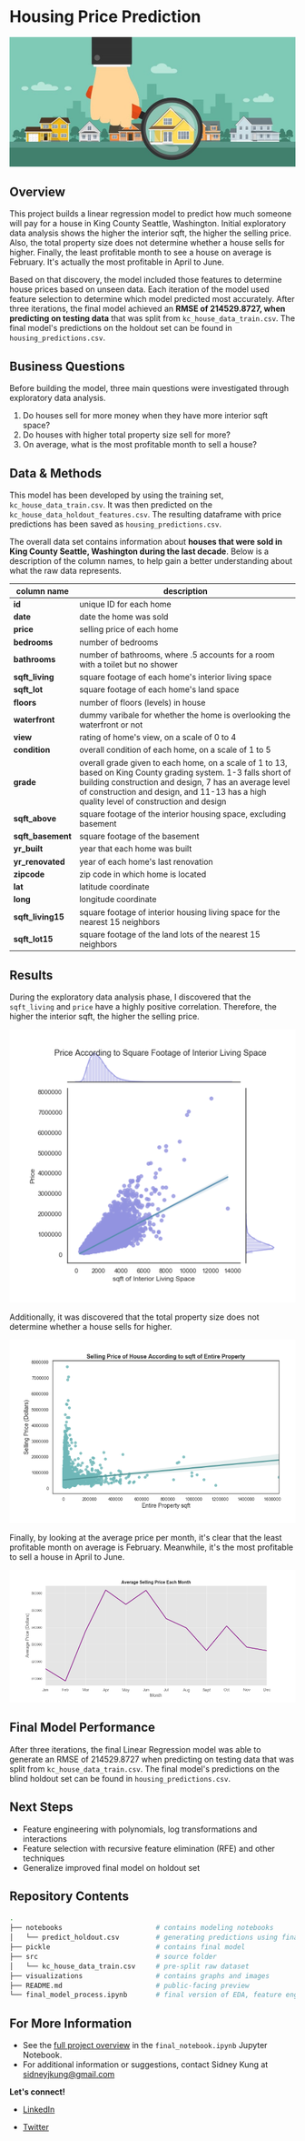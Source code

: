 # Housing Price Prediction

![banner](./visualizations/banner.jpg)

## Overview

This project builds a linear regression model to predict how much someone will pay for a house in King County Seattle, Washington. Initial exploratory data analysis shows the higher the interior sqft, the higher the selling price. Also, the total property size does not determine whether a house sells for higher. Finally, the least profitable month to see a house on average is February. It's actually the most profitable in April to June. 

Based on that discovery, the model included those features to determine house prices based on unseen data. Each iteration of the model used feature selection to determine which model predicted most accurately. After three iterations, the final model achieved an **RMSE of 214529.8727, when predicting on testing data** that was split from `kc_house_data_train.csv`. The final model's predictions on the holdout set can be found in `housing_predictions.csv`.

## Business Questions
Before building the model, three main questions were investigated through exploratory data analysis.
1. Do houses sell for more money when they have more interior sqft space?
2. Do houses with higher total property size sell for more?
3. On average, what is the most profitable month to sell a house?

## Data & Methods

This model has been developed by using the training set, `kc_house_data_train.csv`. It was then predicted on the `kc_house_data_holdout_features.csv`. The resulting dataframe with price predictions has been saved as `housing_predictions.csv`.

The overall data set contains information about **houses that were sold in King County Seattle, Washington during the last decade**. Below is a description of the column names, to help gain a better understanding about what the raw data represents. 

| column name | description |
|-|-|
| **id** | unique ID for each home |
| **date** | date the home was sold |
| **price** | selling price of each home |
| **bedrooms** | number of bedrooms |
| **bathrooms** | number of bathrooms, where .5 accounts for a room with a toilet but no shower |
| **sqft_living** | square footage of each home's interior living space |
| **sqft_lot** | square footage of each home's land space |
| **floors** | number of floors (levels) in house |
| **waterfront** | dummy varibale for whether the home is overlooking the waterfront or not |
| **view** | rating of home's view, on a scale of 0 to 4 |
| **condition** | overall condition of each home, on a scale of 1 to 5 |
| **grade** | overall grade given to each home, on a scale of 1 to 13, based on King County grading system. 1-3 falls short of building construction and design, 7 has an average level of construction and design, and 11-13 has a high quality level of construction and design |
| **sqft_above** | square footage of the interior housing space, excluding basement |
| **sqft_basement** | square footage of the basement |
| **yr_built** | year that each home was built |
| **yr_renovated** | year of each home's last renovation |
| **zipcode** | zip code in which home is located |
| **lat** | latitude coordinate |
| **long** | longitude coordinate |
| **sqft_living15** | square footage of interior housing living space for the nearest 15 neighbors |
| **sqft_lot15** | square footage of the land lots of the nearest 15 neighbors |


## Results

During the exploratory data analysis phase, I discovered that the `sqft_living` and `price` have a highly positive correlation. Therefore, the higher the interior sqft, the higher the selling price.

![sqft_living](./visualizations/sqft_living.png)


Additionally, it was discovered that the total property size does not determine whether a house sells for higher.

![entire_property](./visualizations/entire_property.png)

Finally, by looking at the average price per month, it's clear that the least profitable month on average is February. Meanwhile, it's the most profitable to sell a house in April to June.

![month_sold](./visualizations/month_sold.png)

## Final Model Performance

After three iterations, the final Linear Regression model was able to generate an RMSE of 214529.8727 when predicting on testing data that was split from `kc_house_data_train.csv`. The final model's predictions on the blind holdout set can be found in `housing_predictions.csv`.

## Next Steps

- Feature engineering with polynomials, log transformations and interactions
- Feature selection with recursive feature elimination (RFE) and other techniques
- Generalize improved final model on holdout set

## Repository Contents

```bash
.
├── notebooks                       # contains modeling notebooks
│   └── predict_holdout.csv         # generating predictions using final model
├── pickle                          # contains final model
├── src                             # source folder
│   └── kc_house_data_train.csv     # pre-split raw dataset
├── visualizations                  # contains graphs and images
├── README.md                       # public-facing preview
└── final_model_process.ipynb       # final version of EDA, feature engineering and modeling process

```

## For More Information
- See the [full project overview](https://github.com/sidneykung/Housing_Price_Model/blob/main/final_model_process.ipynb) in the `final_notebook.ipynb` Jupyter Notebook.
- For additional information or suggestions, contact Sidney Kung at [sidneyjkung@gmail.com](mailto:sidneyjkung@gmail.com)

**Let's connect!**

- [LinkedIn](https://www.linkedin.com/in/sidneykung/)

- [Twitter](https://twitter.com/sidney_k98)
